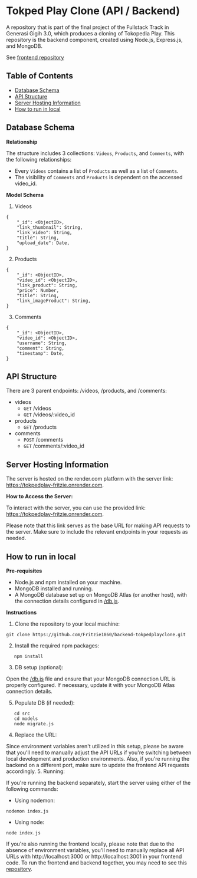 # Tokped Play Clone (API / Backend)

A repository that is part of the final project of the Fullstack Track in Generasi Gigih 3.0, which produces a cloning of Tokopedia Play. This repository is the backend component, created using Node.js, Express.js, and MongoDB.

See [frontend repository](https://github.com/Fritzie1860/frontend-tokpedplayclone.git)


## **Table of Contents**

- [Database Schema](#database-schema)
- [API Structure](#api-structure)
- [Server Hosting Information](#server-hosting-information)
- [How to run in local](#how-to-run-in-local)


## **Database Schema**

**Relationship**

The structure includes 3 collections: `Videos`, `Products`, and `Comments`, with the following relationships:

- Every `Videos` contains a list of `Products` as well as a list of `Comments`.
- The visibility of `Comments` and `Products` is dependent on the accessed video_id.

**Model Schema**

1. Videos

```
{
    "_id": <ObjectID>,
    "link_thumbnail": String,
    "link_video": String,
    "title": String,
    "upload_date": Date,
}
```

2. Products

```
{
    "_id": <ObjectID>,
    "video_id": <ObjectID>,
    "link_product": String,
    "price": Number,
    "title": String,
    "link_imageProduct": String,
}
```

3. Comments

```
{
    "_id": <ObjectID>,
    "video_id": <ObjectID>,
    "username": String,
    "comment": String,
    "timestamp": Date,
}
```


## **API Structure**

There are 3 parent endpoints: /videos, /products, and /comments:

- videos
  - `GET` /videos
  - `GET` /videos/:video_id
- products
  - `GET` /products
- comments
  - `POST` /comments
  - `GET` /comments/:video_id


## **Server Hosting Information**

The server is hosted on the render.com platform with the server link: https://tokpedplay-fritzie.onrender.com.

**How to Access the Server:**

To interact with the server, you can use the provided link: https://tokpedplay-fritzie.onrender.com.

Please note that this link serves as the base URL for making API requests to the server. Make sure to include the relevant endpoints in your requests as needed.


## How to run in local

**Pre-requisites**

- Node.js and npm installed on your machine.
- MongoDB installed and running.
- A MongoDB database set up on MongoDB Atlas (or another host), with the connection details configured in [/db.js](https://github.com/Fritzie1860/backend-tokpedplayclone/blob/main/src/utils/db.js).

**Instructions**

1. Clone the repository to your local machine:

```
git clone https://github.com/Fritzie1860/backend-tokpedplayclone.git
```

2. Install the required npm packages:
```
   npm install
```
3. DB setup (optional): 

Open the [/db.js](https://github.com/Fritzie1860/backend-tokpedplayclone/blob/main/src/utils/db.js) file and ensure that your MongoDB connection URL is properly configured. If necessary, update it with your MongoDB Atlas connection details.

5. Populate DB (if needed): 

```
   cd src
   cd models
   node migrate.js
```

4. Replace the URL: 

Since environment variables aren't utilized in this setup, please be aware that you'll need to manually adjust the API URLs if you're switching between local development and production environments. Also, if you're running the backend on a different port, make sure to update the frontend API requests accordingly.
5. Running:

If you're running the backend separately, start the server using either of the following commands:
   - Using nodemon:
   ```
   nodemon index.js
   ```
   - Using node:
   ```
   node index.js
   ```
If you're also running the frontend locally, please note that due to the absence of environment variables, you'll need to manually replace all API URLs with http://localhost:3000 or http://localhost:3001 in your frontend code. To run the frontend and backend together, you may need to see this [repository](https://github.com/Fritzie1860/FinalProject-TokpedPlayClone).